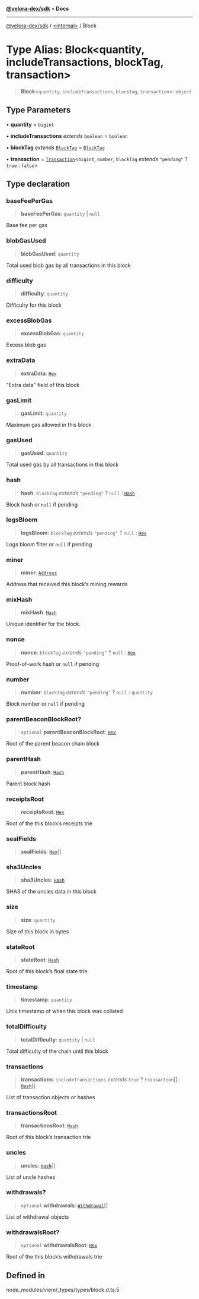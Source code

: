 [**@velora-dex/sdk**](../../README.md) • **Docs**

***

[@velora-dex/sdk](../../globals.md) / [\<internal\>](../README.md) / Block

# Type Alias: Block\<quantity, includeTransactions, blockTag, transaction\>

> **Block**\<`quantity`, `includeTransactions`, `blockTag`, `transaction`\>: `object`

## Type Parameters

• **quantity** = `bigint`

• **includeTransactions** *extends* `boolean` = `boolean`

• **blockTag** *extends* [`BlockTag`](BlockTag.md) = [`BlockTag`](BlockTag.md)

• **transaction** = [`Transaction`](Transaction.md)\<`bigint`, `number`, `blockTag` *extends* `"pending"` ? `true` : `false`\>

## Type declaration

### baseFeePerGas

> **baseFeePerGas**: `quantity` \| `null`

Base fee per gas

### blobGasUsed

> **blobGasUsed**: `quantity`

Total used blob gas by all transactions in this block

### difficulty

> **difficulty**: `quantity`

Difficulty for this block

### excessBlobGas

> **excessBlobGas**: `quantity`

Excess blob gas

### extraData

> **extraData**: [`Hex`](Hex.md)

"Extra data" field of this block

### gasLimit

> **gasLimit**: `quantity`

Maximum gas allowed in this block

### gasUsed

> **gasUsed**: `quantity`

Total used gas by all transactions in this block

### hash

> **hash**: `blockTag` *extends* `"pending"` ? `null` : [`Hash`](Hash.md)

Block hash or `null` if pending

### logsBloom

> **logsBloom**: `blockTag` *extends* `"pending"` ? `null` : [`Hex`](Hex.md)

Logs bloom filter or `null` if pending

### miner

> **miner**: [`Address`](Address.md)

Address that received this block’s mining rewards

### mixHash

> **mixHash**: [`Hash`](Hash.md)

Unique identifier for the block.

### nonce

> **nonce**: `blockTag` *extends* `"pending"` ? `null` : [`Hex`](Hex.md)

Proof-of-work hash or `null` if pending

### number

> **number**: `blockTag` *extends* `"pending"` ? `null` : `quantity`

Block number or `null` if pending

### parentBeaconBlockRoot?

> `optional` **parentBeaconBlockRoot**: [`Hex`](Hex.md)

Root of the parent beacon chain block

### parentHash

> **parentHash**: [`Hash`](Hash.md)

Parent block hash

### receiptsRoot

> **receiptsRoot**: [`Hex`](Hex.md)

Root of the this block’s receipts trie

### sealFields

> **sealFields**: [`Hex`](Hex.md)[]

### sha3Uncles

> **sha3Uncles**: [`Hash`](Hash.md)

SHA3 of the uncles data in this block

### size

> **size**: `quantity`

Size of this block in bytes

### stateRoot

> **stateRoot**: [`Hash`](Hash.md)

Root of this block’s final state trie

### timestamp

> **timestamp**: `quantity`

Unix timestamp of when this block was collated

### totalDifficulty

> **totalDifficulty**: `quantity` \| `null`

Total difficulty of the chain until this block

### transactions

> **transactions**: `includeTransactions` *extends* `true` ? `transaction`[] : [`Hash`](Hash.md)[]

List of transaction objects or hashes

### transactionsRoot

> **transactionsRoot**: [`Hash`](Hash.md)

Root of this block’s transaction trie

### uncles

> **uncles**: [`Hash`](Hash.md)[]

List of uncle hashes

### withdrawals?

> `optional` **withdrawals**: [`Withdrawal`](Withdrawal.md)[]

List of withdrawal objects

### withdrawalsRoot?

> `optional` **withdrawalsRoot**: [`Hex`](Hex.md)

Root of the this block’s withdrawals trie

## Defined in

node\_modules/viem/\_types/types/block.d.ts:5
